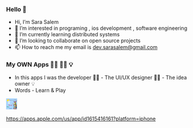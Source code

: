 ### Hello 👋

- Hi, I’m Sara Salem
- 👀 I’m interested in programing , ios development , software engineering
- 🌱 I’m currently learning distributed systems
- 💞️ I’m looking to collaborate on open source projects
- 📫 How to reach me my email is dev.sarasalem@gmail.com

### My OWN Apps 👩‍💻 👩‍🎨 💡

- In this apps I was the developer 👩‍💻 - The UI/UX designer 👩‍🎨 - The idea owner 💡
- Words - Learn & Play
<img src="https://github.com/SaraESalem/SaraESalem/blob/main/ios-marketing.png" width="30" height="30"/>

https://apps.apple.com/us/app/id1615416161?platform=iphone

<!---
SaraESalem/SaraESalem is a ✨ special ✨ repository because its `README.md` (this file) appears on your GitHub profile.
You can click the Preview link to take a look at your changes.
--->

